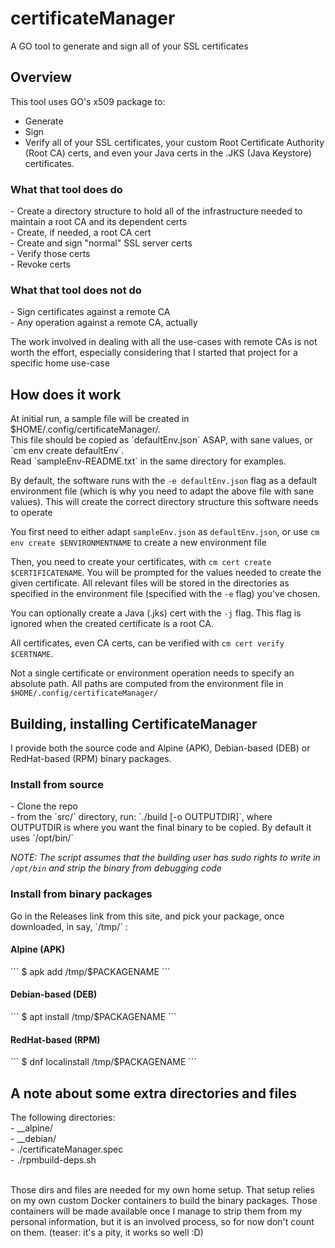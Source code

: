 <H1>certificateManager</H1>

A GO tool to generate and sign all of your SSL certificates

<H2>Overview</H2>

This tool uses GO's x509 package to:<br>
- Generate<br>
- Sign<br>
- Verify all of your SSL certificates, your custom Root Certificate Authority (Root CA) certs, and even your Java certs in the .JKS (Java Keystore) certificates.

<H3>What that tool does do</H3>
- Create a directory structure to hold all of the infrastructure needed to maintain a root CA and its dependent certs<br>
- Create, if needed, a root CA cert<br>
- Create and sign "normal" SSL server certs<br>
- Verify those certs<br>
- Revoke certs<br>

<H3>What that tool does not do</H3>
- Sign certificates against a remote CA<br>
- Any operation against a remote CA, actually<br>

The work involved in dealing with all the use-cases with remote CAs is not worth the effort, especially considering that I started that project for a specific home use-case

<H2>How does it work</H2>
At initial run, a sample file will be created in $HOME/.config/certificateManager/.<br>
This file should be copied as `defaultEnv.json` ASAP, with sane values, or `cm env create defaultEnv`.<br>
Read `sampleEnv-README.txt` in the same directory for examples.

By default, the software runs with the `-e defaultEnv.json` flag as a default environment file (which is why you need to adapt the above file with sane values). This will create the correct directory structure this software needs to operate

You first need to either adapt `sampleEnv.json` as `defaultEnv.json`, or use `cm env create $ENVIRONMENTNAME` to create a new environment file

Then, you need to create your certificates, with `cm cert create $CERTIFICATENAME`. You will be prompted for the values needed to create the given certificate.
All relevant files will be stored in the directories as specified in the environment file (specified with the `-e` flag) you've chosen.

You can optionally create a Java (.jks) cert with the `-j` flag. This flag is ignored when the created certificate is a root CA.

All certificates, even CA certs, can be verified with `cm cert verify $CERTNAME`.

Not a single certificate or environment operation needs to specify an absolute path. All paths are computed from the environment file in `$HOME/.config/certificateManager/`

<H2>Building, installing CertificateManager</H2>
I provide both the source code and Alpine (APK), Debian-based (DEB) or RedHat-based (RPM) binary packages.

<H3>Install from source</H3>
- Clone the repo<br>
- from the `src/` directory, run: `./build [-o OUTPUTDIR]`, where OUTPUTDIR is where you want the final binary to be copied. By default it uses `/opt/bin/`

*NOTE: The script assumes that the building user has sudo rights to write in `/opt/bin` and strip the binary from debugging code*

<H3>Install from binary packages</H3>
Go in the Releases link from this site, and pick your package, once downloaded, in say, `/tmp/` :

<H4>Alpine (APK)</H4>
```
$ apk add /tmp/$PACKAGENAME
```

<H4>Debian-based (DEB)</H4>
```
$ apt install /tmp/$PACKAGENAME
```

<H4>RedHat-based (RPM)</H4>
```
$ dnf localinstall /tmp/$PACKAGENAME
```

<H2>A note about some extra directories and files</H2>
The following directories:<br>
- __alpine/<br>
- __debian/<br>
- ./certificateManager.spec<br>
- ./rpmbuild-deps.sh<br><br>

Those dirs and files are needed for my own home setup. That setup relies on my own custom Docker containers to build the binary packages.
Those containers will be made available once I manage to strip them from my personal information, but it is an involved process, so for now don't count on them.
(teaser: it's a pity, it works so well :D)
